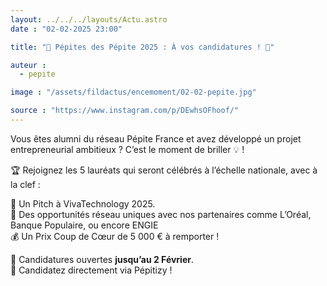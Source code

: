 ```yaml
---
layout: ../../../layouts/Actu.astro
date : "02-02-2025 23:00"

title: "🌟 Pépites des Pépite 2025 : À vos candidatures ! 🌟"

auteur :
  - pepite

image : "/assets/fildactus/encemoment/02-02-pepite.jpg"

source : "https://www.instagram.com/p/DEwhsOFhoof/"
---
```


Vous êtes alumni du réseau Pépite France et avez développé un projet entrepreneurial ambitieux ? C’est le moment de briller 💡 !

🏆 Rejoignez les 5 lauréats qui seront célébrés à l’échelle nationale, avec à la clef :

🎤 Un Pitch à VivaTechnology 2025.  
💼 Des opportunités réseau uniques avec nos partenaires comme L’Oréal, Banque Populaire, ou encore ENGIE  
💰 Un Prix Coup de Cœur de 5 000 € à remporter !

📅 Candidatures ouvertes __jusqu’au 2 Février__.  
📍 Candidatez directement via Pépitizy !